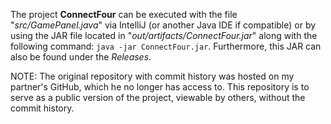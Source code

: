 The project **ConnectFour** can be executed with the file "_src/GamePanel.java_" via IntelliJ (or another Java IDE if compatible) or by using the JAR file located in "_out/artifacts/ConnectFour.jar_" along with the following command: `java -jar ConnectFour.jar`.  Furthermore, this JAR can also be found under the *Releases*.

NOTE: The original repository with commit history was hosted on my partner's GitHub, which he no longer has access to.  This repository is to serve as a public version of the project, viewable by others, without the commit history.
